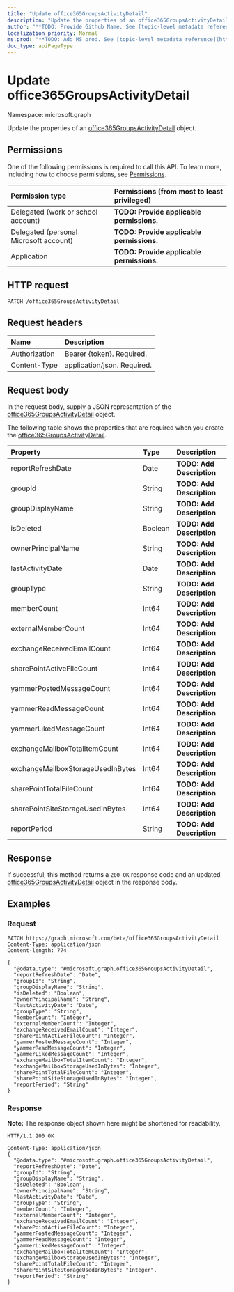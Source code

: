 ```yaml
---
title: "Update office365GroupsActivityDetail"
description: "Update the properties of an office365GroupsActivityDetail object."
author: "**TODO: Provide Github Name. See [topic-level metadata reference](https://msgo.azurewebsites.net/add/document/guidelines/metadata.html#topic-level-metadata)**"
localization_priority: Normal
ms.prod: "**TODO: Add MS prod. See [topic-level metadata reference](https://msgo.azurewebsites.net/add/document/guidelines/metadata.html#topic-level-metadata)**"
doc_type: apiPageType
---
```


# Update office365GroupsActivityDetail
Namespace: microsoft.graph

Update the properties of an [office365GroupsActivityDetail](../resources/office365groupsactivitydetail.md) object.

## Permissions
One of the following permissions is required to call this API. To learn more, including how to choose permissions, see [Permissions](/graph/permissions-reference).

|Permission type|Permissions (from most to least privileged)|
|:---|:---|
|Delegated (work or school account)|**TODO: Provide applicable permissions.**|
|Delegated (personal Microsoft account)|**TODO: Provide applicable permissions.**|
|Application|**TODO: Provide applicable permissions.**|

## HTTP request

<!-- {
  "blockType": "ignored"
}
-->
``` http
PATCH /office365GroupsActivityDetail
```

## Request headers
|Name|Description|
|:---|:---|
|Authorization|Bearer {token}. Required.|
|Content-Type|application/json. Required.|

## Request body
In the request body, supply a JSON representation of the [office365GroupsActivityDetail](../resources/office365groupsactivitydetail.md) object.

The following table shows the properties that are required when you create the [office365GroupsActivityDetail](../resources/office365groupsactivitydetail.md).

|Property|Type|Description|
|:---|:---|:---|
|reportRefreshDate|Date|**TODO: Add Description**|
|groupId|String|**TODO: Add Description**|
|groupDisplayName|String|**TODO: Add Description**|
|isDeleted|Boolean|**TODO: Add Description**|
|ownerPrincipalName|String|**TODO: Add Description**|
|lastActivityDate|Date|**TODO: Add Description**|
|groupType|String|**TODO: Add Description**|
|memberCount|Int64|**TODO: Add Description**|
|externalMemberCount|Int64|**TODO: Add Description**|
|exchangeReceivedEmailCount|Int64|**TODO: Add Description**|
|sharePointActiveFileCount|Int64|**TODO: Add Description**|
|yammerPostedMessageCount|Int64|**TODO: Add Description**|
|yammerReadMessageCount|Int64|**TODO: Add Description**|
|yammerLikedMessageCount|Int64|**TODO: Add Description**|
|exchangeMailboxTotalItemCount|Int64|**TODO: Add Description**|
|exchangeMailboxStorageUsedInBytes|Int64|**TODO: Add Description**|
|sharePointTotalFileCount|Int64|**TODO: Add Description**|
|sharePointSiteStorageUsedInBytes|Int64|**TODO: Add Description**|
|reportPeriod|String|**TODO: Add Description**|



## Response

If successful, this method returns a `200 OK` response code and an updated [office365GroupsActivityDetail](../resources/office365groupsactivitydetail.md) object in the response body.

## Examples

### Request
<!-- {
  "blockType": "request",
  "name": "update_office365groupsactivitydetail"
}
-->
``` http
PATCH https://graph.microsoft.com/beta/office365GroupsActivityDetail
Content-Type: application/json
Content-length: 774

{
  "@odata.type": "#microsoft.graph.office365GroupsActivityDetail",
  "reportRefreshDate": "Date",
  "groupId": "String",
  "groupDisplayName": "String",
  "isDeleted": "Boolean",
  "ownerPrincipalName": "String",
  "lastActivityDate": "Date",
  "groupType": "String",
  "memberCount": "Integer",
  "externalMemberCount": "Integer",
  "exchangeReceivedEmailCount": "Integer",
  "sharePointActiveFileCount": "Integer",
  "yammerPostedMessageCount": "Integer",
  "yammerReadMessageCount": "Integer",
  "yammerLikedMessageCount": "Integer",
  "exchangeMailboxTotalItemCount": "Integer",
  "exchangeMailboxStorageUsedInBytes": "Integer",
  "sharePointTotalFileCount": "Integer",
  "sharePointSiteStorageUsedInBytes": "Integer",
  "reportPeriod": "String"
}
```


### Response
**Note:** The response object shown here might be shortened for readability.
<!-- {
  "blockType": "response",
  "truncated": true
}
-->
``` http
HTTP/1.1 200 OK

Content-Type: application/json
{
  "@odata.type": "#microsoft.graph.office365GroupsActivityDetail",
  "reportRefreshDate": "Date",
  "groupId": "String",
  "groupDisplayName": "String",
  "isDeleted": "Boolean",
  "ownerPrincipalName": "String",
  "lastActivityDate": "Date",
  "groupType": "String",
  "memberCount": "Integer",
  "externalMemberCount": "Integer",
  "exchangeReceivedEmailCount": "Integer",
  "sharePointActiveFileCount": "Integer",
  "yammerPostedMessageCount": "Integer",
  "yammerReadMessageCount": "Integer",
  "yammerLikedMessageCount": "Integer",
  "exchangeMailboxTotalItemCount": "Integer",
  "exchangeMailboxStorageUsedInBytes": "Integer",
  "sharePointTotalFileCount": "Integer",
  "sharePointSiteStorageUsedInBytes": "Integer",
  "reportPeriod": "String"
}
```

